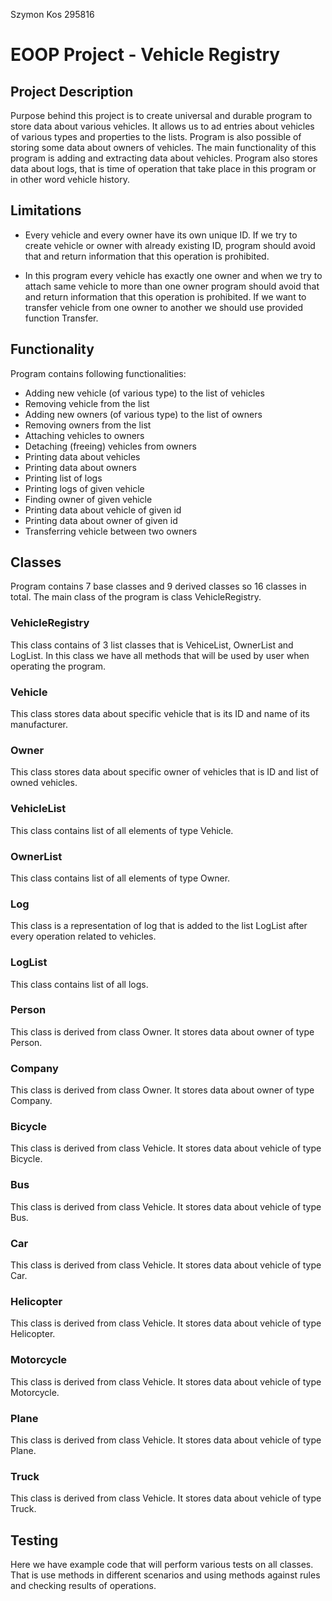 Szymon Kos 295816

# EOOP Project - Vehicle Registry

## Project Description

Purpose behind this project is to create universal and durable program to store data
about various vehicles. It allows us to ad entries about vehicles of various types and
properties to the lists. Program is also possible of storing some data about owners of
vehicles. The main functionality of this program is adding and extracting data about
vehicles. Program also stores data about logs, that is time of operation that take
place in this program or in other word vehicle history.

## Limitations

- Every vehicle and every owner have its own unique ID. If we try to create vehicle or
owner with already existing ID, program should avoid that and return information that
this operation is prohibited.

- In this program every vehicle has exactly one owner and when we try to attach
same vehicle to more than one owner program should avoid that and return
information that this operation is prohibited. If we want to transfer vehicle from one
owner to another we should use provided function Transfer.

## Functionality

Program contains following functionalities:
- Adding new vehicle (of various type) to the list of vehicles
- Removing vehicle from the list
- Adding new owners (of various type) to the list of owners
- Removing owners from the list
- Attaching vehicles to owners
- Detaching (freeing) vehicles from owners
- Printing data about vehicles
- Printing data about owners
- Printing list of logs
- Printing logs of given vehicle
- Finding owner of given vehicle
- Printing data about vehicle of given id
- Printing data about owner of given id
- Transferring vehicle between two owners

## Classes

Program contains 7 base classes and 9 derived classes so 16 classes in total.
The main class of the program is class VehicleRegistry.

### VehicleRegistry

This class contains of 3 list classes that is VehiceList, OwnerList and LogList.
In this class we have all methods that will be used by user when operating the
program.

### Vehicle

This class stores data about specific vehicle that is its ID and name of its
manufacturer.

### Owner

This class stores data about specific owner of vehicles that is ID and list of owned
vehicles.

### VehicleList

This class contains list of all elements of type Vehicle.

### OwnerList

This class contains list of all elements of type Owner.

### Log

This class is a representation of log that is added to the list LogList after every
operation related to vehicles.

### LogList

This class contains list of all logs.

### Person

This class is derived from class Owner. It stores data about owner of type Person.

### Company

This class is derived from class Owner. It stores data about owner of type Company.

### Bicycle

This class is derived from class Vehicle. It stores data about vehicle of type Bicycle.

### Bus

This class is derived from class Vehicle. It stores data about vehicle of type Bus.

### Car

This class is derived from class Vehicle. It stores data about vehicle of type Car.

### Helicopter

This class is derived from class Vehicle. It stores data about vehicle of type
Helicopter.

### Motorcycle

This class is derived from class Vehicle. It stores data about vehicle of type
Motorcycle.

### Plane

This class is derived from class Vehicle. It stores data about vehicle of type Plane.

### Truck

This class is derived from class Vehicle. It stores data about vehicle of type Truck.

## Testing

Here we have example code that will perform various tests on all classes. That is use
methods in different scenarios and using methods against rules and checking
results of operations.

